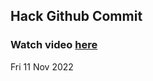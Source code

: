 
 ## Hack Github Commit 
 ### Watch video <a href="https://www.youtube.com">here</a> 
 Fri 11 Nov 2022 

